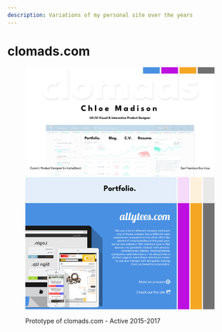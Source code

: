 ```yaml
---
description: Variations of my personal site over the years
---
```


# clomads.com

<figure><img src="../.gitbook/assets/home-v1.2 copy 2.png" alt=""><figcaption><p>Prototype of clomads.com - Active 2015-2017</p></figcaption></figure>
